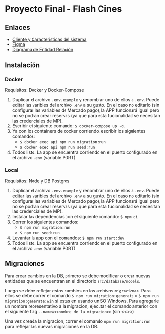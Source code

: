 # Proyecto Final - Flash Cines

## Enlaces
- [Cliente y Caracteristicas del sistema](https://docs.google.com/document/d/1d-4UqKOxYfXGjPnMMED2uWi18noOo9If8QMAWzwWIyo/edit)
- [Figma](https://www.figma.com/file/oVkJosToinwhV5cgpEO4k1/PaW---TP-Integrador?type=design&node-id=0%3A1&mode=design&t=I5wbagPDc2Hdc97w-1)
- [Diagrama de Entidad Relación](https://drive.google.com/file/d/1f0dSa205ZeVMa6eZXVloezfqCtiv4dH8/view)


## Instalación

### Docker
Requisitos: Docker y Docker-Compose
1. Duplicar el archivo `.env.example` y renombrar uno de ellos a `.env`. Puede editar las varibles del archivo `.env` a su gusto. En el caso no editarlo (sin configurar las variables de Mercado pago), la APP funcionará igual pero no se podran crear reservas (ya que para esta fucionalidad se necesitan las credenciales de MP).
2. Escribir el siguiente comando: `$ docker-compose up -d`.
3. Ya con los containers de docker corriendo, escribir los siguientes comandos:
    - `$ docker exec api npm run migration:run` 
    - `$ docker exec api npm run seed:run`
4. Todos listo. La app se encuentra corriendo en el puerto configurado en el archivo `.env` (variable PORT)

### Local
Requisitos: Node y DB Postgres
1. Duplicar el archivo `.env.example` y renombrar uno de ellos a `.env`. Puede editar las varibles del archivo `.env` a su gusto. En el caso no editarlo (sin configurar las variables de Mercado pago), la APP funcionará igual pero no se podran crear reservas (ya que para esta fucionalidad se necesitan las credenciales de MP).
2. Instalar las dependencias con el siguiente comando: `$ npm ci`
3. Correr los siguientes comandos:
    - `$ npm run migration:run` 
    - `$ npm run seed:run`
4. Levantar la app con el comandos: `$ npm run start:dev`
5. Todos listo. La app se encuentra corriendo en el puerto configurado en el archivo `.env` (variable PORT)

## Migraciones
Para crear cambios en la DB, primero se debe modificar o crear nuevas entidades que se encuentran en el directorio `src/database/models`.

Luego se debe reflejar estos cambios en los archivos `migraciones`. Para ellos se debe correr el comando `$ npm run migration:generate` o `$ npm run migration:generate:win` si estas en usando un SO Windows. Para agregarle un nombre representativo a la migracion, ejecutar el comando anterior con el siguiente flag `--name=<<nombre de la migracion>>` (sin <<>>)

Una vez creada la migracion, correr el comando `npm run migration:run` para reflejar las nuevas migraciones en la DB.
